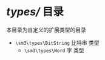 # *types/* 目录

本目录为自定义的扩展类型的目录

* `\sm3\types\BitString`
    比特串 类型
    * `\sm3\types\Word`
        字 类型